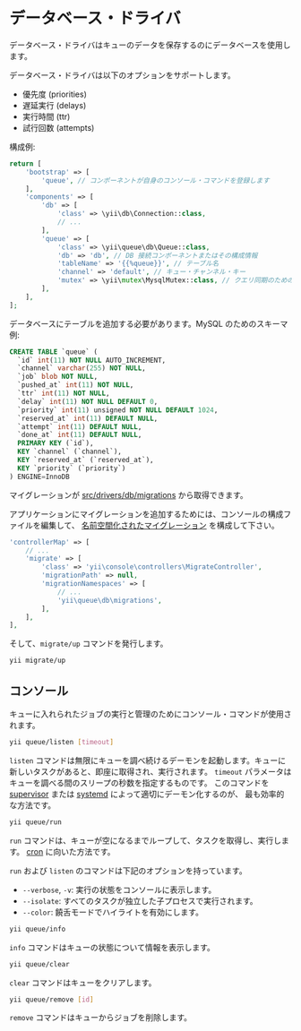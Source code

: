 データベース・ドライバ
======================

データベース・ドライバはキューのデータを保存するのにデータベースを使用します。

データベース・ドライバは以下のオプションをサポートします。

* 優先度 (priorities)
* 遅延実行 (delays)
* 実行時間 (ttr)
* 試行回数 (attempts)

構成例:

```php
return [
    'bootstrap' => [
        'queue', // コンポーネントが自身のコンソール・コマンドを登録します
    ],
    'components' => [
        'db' => [
            'class' => \yii\db\Connection::class, 
            // ...
        ],
        'queue' => [
            'class' => \yii\queue\db\Queue::class,
            'db' => 'db', // DB 接続コンポーネントまたはその構成情報
            'tableName' => '{{%queue}}', // テーブル名
            'channel' => 'default', // キュー・チャンネル・キー
            'mutex' => \yii\mutex\MysqlMutex::class, // クエリ同期のための mutex
        ],
    ],
];
```

データベースにテーブルを追加する必要があります。MySQL のためのスキーマ例:

```SQL
CREATE TABLE `queue` (
  `id` int(11) NOT NULL AUTO_INCREMENT,
  `channel` varchar(255) NOT NULL,
  `job` blob NOT NULL,
  `pushed_at` int(11) NOT NULL,
  `ttr` int(11) NOT NULL,
  `delay` int(11) NOT NULL DEFAULT 0,
  `priority` int(11) unsigned NOT NULL DEFAULT 1024,
  `reserved_at` int(11) DEFAULT NULL,
  `attempt` int(11) DEFAULT NULL,
  `done_at` int(11) DEFAULT NULL,
  PRIMARY KEY (`id`),
  KEY `channel` (`channel`),
  KEY `reserved_at` (`reserved_at`),
  KEY `priority` (`priority`)
) ENGINE=InnoDB
```

マイグレーションが [src/drivers/db/migrations](../../src/drivers/db/migrations) から取得できます。

アプリケーションにマイグレーションを追加するためには、コンソールの構成ファイルを編集して、
[名前空間化されたマイグレーション](http://www.yiiframework.com/doc-2.0/guide-db-migrations.html#namespaced-migrations) を構成して下さい。

```php
'controllerMap' => [
    // ...
    'migrate' => [
        'class' => 'yii\console\controllers\MigrateController',
        'migrationPath' => null,
        'migrationNamespaces' => [
            // ...
            'yii\queue\db\migrations',
        ],
    ],
],
```

そして、`migrate/up` コマンドを発行します。

```sh
yii migrate/up
```

コンソール
----------

キューに入れられたジョブの実行と管理のためにコンソール・コマンドが使用されます。

```sh
yii queue/listen [timeout]
```

`listen` コマンドは無限にキューを調べ続けるデーモンを起動します。キューに新しいタスクがあると、即座に取得され、実行されます。
`timeout` パラメータはキューを調べる間のスリープの秒数を指定するものです。
このコマンドを [supervisor](worker.md#supervisor) または [systemd](worker.md#systemd) によって適切にデーモン化するのが、
最も効率的な方法です。

```sh
yii queue/run
```

`run` コマンドは、キューが空になるまでループして、タスクを取得し、実行します。
[cron](worker.md#cron) に向いた方法です。

`run` および `listen` のコマンドは下記のオプションを持っています。

- `--verbose`, `-v`: 実行の状態をコンソールに表示します。
- `--isolate`: すべてのタスクが独立した子プロセスで実行されます。
- `--color`: 饒舌モードでハイライトを有効にします。

```sh
yii queue/info
```

`info` コマンドはキューの状態について情報を表示します。

```sh
yii queue/clear
```

`clear` コマンドはキューをクリアします。

```sh
yii queue/remove [id]
```

`remove` コマンドはキューからジョブを削除します。
